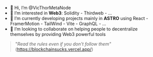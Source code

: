 - 👋 Hi, I’m @VicThorMetaNode
- 👀 I’m interested in **Web3**: Solidity - Thirdweb - ...
- 🌱 I’m currently developing projects mainly in **ASTRO** using React - FramerMotion - TailWind - Vite - GraphQL - ...
- 💞️ I’m looking to collaborate on helping people to decentralize themselves by providing Web3 powerful tools
> "*Read the rules even if you don't follow them"* (https://blockchainsucks.vercel.app/)

